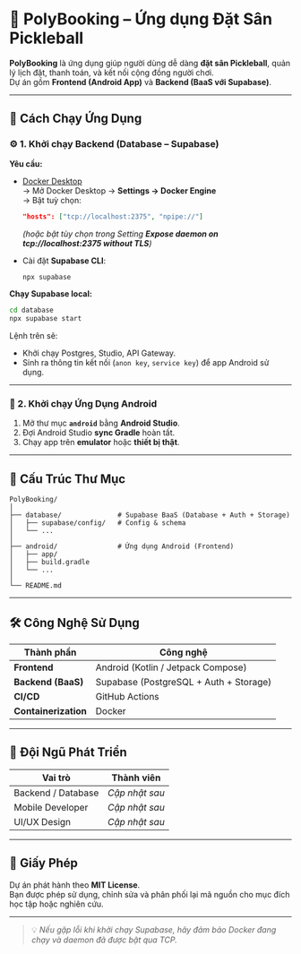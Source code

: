 # 🏓 PolyBooking – Ứng dụng Đặt Sân Pickleball

**PolyBooking** là ứng dụng giúp người dùng dễ dàng **đặt sân Pickleball**, quản lý lịch đặt, thanh toán, và kết nối cộng đồng người chơi.  
Dự án gồm **Frontend (Android App)** và **Backend (BaaS với Supabase)**.

---

## 🚀 Cách Chạy Ứng Dụng

### ⚙️ 1. Khởi chạy Backend (Database – Supabase)

**Yêu cầu:**
- [Docker Desktop](https://www.docker.com/products/docker-desktop/)  
  → Mở Docker Desktop → **Settings → Docker Engine**  
  → Bật tuỳ chọn:  
  ```json
  "hosts": ["tcp://localhost:2375", "npipe://"]
  ```
  *(hoặc bật tùy chọn trong Setting  **Expose daemon on tcp://localhost:2375 without TLS**)*

- Cài đặt **Supabase CLI**:  
  ```bash
  npx supabase
  ```

**Chạy Supabase local:**
```bash
cd database
npx supabase start
```

Lệnh trên sẽ:
- Khởi chạy Postgres, Studio, API Gateway.  
- Sinh ra thông tin kết nối (`anon key`, `service key`) để app Android sử dụng.

---

### 🤖 2. Khởi chạy Ứng Dụng Android

1. Mở thư mục **`android`** bằng **Android Studio**.  
2. Đợi Android Studio **sync Gradle** hoàn tất.  
3. Chạy app trên **emulator** hoặc **thiết bị thật**.

---

## 🧩 Cấu Trúc Thư Mục

```
PolyBooking/
│
├── database/              # Supabase BaaS (Database + Auth + Storage)
│   ├── supabase/config/   # Config & schema
│   └── ...
│
├── android/               # Ứng dụng Android (Frontend)
│   ├── app/
│   ├── build.gradle
│   └── ...
│
└── README.md
```

---

## 🛠️ Công Nghệ Sử Dụng

| Thành phần | Công nghệ |
|-------------|------------|
| **Frontend** | Android (Kotlin / Jetpack Compose) |
| **Backend (BaaS)** | Supabase (PostgreSQL + Auth + Storage) |
| **CI/CD** | GitHub Actions |
| **Containerization** | Docker |

---

## 👥 Đội Ngũ Phát Triển

| Vai trò | Thành viên |
|----------|-------------|
| Backend / Database | _Cập nhật sau_ |
| Mobile Developer | _Cập nhật sau_ |
| UI/UX Design | _Cập nhật sau_ |

---

## 📄 Giấy Phép

Dự án phát hành theo **MIT License**.  
Bạn được phép sử dụng, chỉnh sửa và phân phối lại mã nguồn cho mục đích học tập hoặc nghiên cứu.

---

> 💡 *Nếu gặp lỗi khi khởi chạy Supabase, hãy đảm bảo Docker đang chạy và daemon đã được bật qua TCP.*
